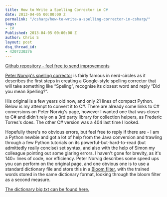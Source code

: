 ```yaml
---
title: How to Write a Spelling Corrector in C#
date: 2013-04-05 00:00:00 Z
permalink: "/csharp/how-to-write-a-spelling-corrector-in-csharp/"
tags:
- c#
Published: 2013-04-05 00:00:00 Z
author: Chris S
layout: post
dsq_thread_id:
- 4207230276
---
```


[Github repository - feel free to send improvements](https://github.com/yetanotherchris/SpellingCorrector/)

<a href="http://norvig.com/spell-correct.html" target="_blank">Peter Norvig's spelling corrector</a> is fairly famous in nerd-circles as it describes the first steps in creating a Google-style spelling corrector that will take something like &#8220;Speling&#8221;, recognise its closest word and reply &#8220;Did you mean Spelling?&#8221;.

His original is a few years old now, and only 21 lines of compact Python. Below is my attempt to convert it to C#. There are already some links to C# conversions on Peter Norvig's page, however I wanted one that was closer to C# and didn't rely on a 3rd party library for collection helpers, as Frederic Torres's does. The other C# version was a 404 last time I looked.

<!--more-->

Hopefully there's no obvious errors, but feel free to reply if there are - I am a Python newbie and got a lot of help from the Java conversion and trawling through a few Python tutorials on its powerful-but-hard-to-read (but admittedly really concise) set syntax, and also with the help of Simon my colleague pointing out some glaring errors. I haven't gone for brevity, as it's 140+ lines of code, nor efficiency. Peter Norvig describes some speed ups you can perform on the original page, and one obvious one is to use a standard dictionary file and store this in a <a href="https://www.google.co.uk/search?q=bloom+filter+c%23" target="_blank">Bloom filter</a>, with the trained words stored in the same dictionary format, looking through the bloom filter as a second measure.

<a href="http://norvig.com/big.txt" target="_blank">The dictionary big.txt can be found here.</a>

<script src="https://gist.github.com/yetanotherchris/5321749.js"></script>  
<script src="https://gist.github.com/yetanotherchris/5321758.js"></script>
